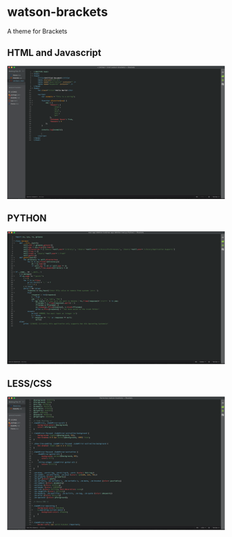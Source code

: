 # watson-brackets
A theme for Brackets

## HTML and Javascript
![html and javascript file](/images/jshtml.png?raw=true "Javascript and HTML")

## PYTHON
![python file](/images/python.png?raw=true "Python")

## LESS/CSS
![less file](/images/less.png?raw=true "Less")
